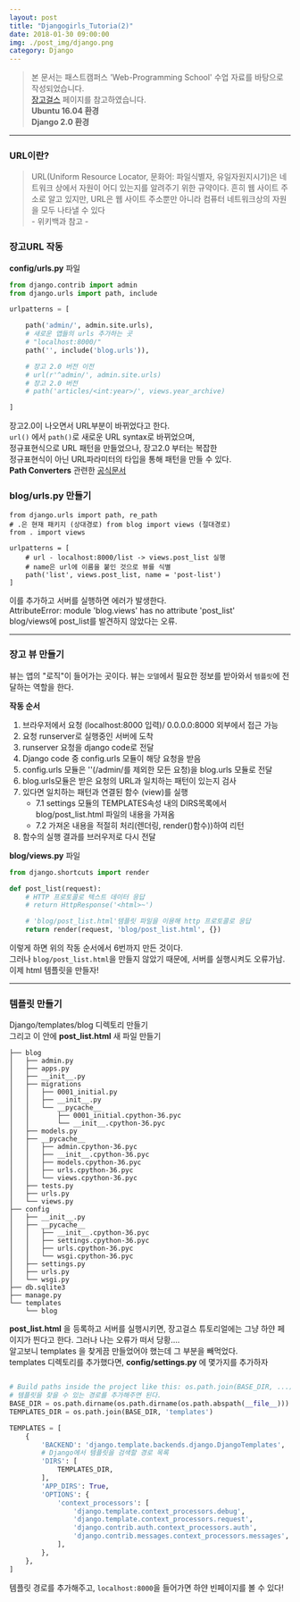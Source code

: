```yaml
---
layout: post
title: "Djangogirls_Tutoria(2)"
date: 2018-01-30 09:00:00
img: ./post_img/django.png
category: Django
---
```

>본 문서는 패스트캠퍼스 'Web-Programming School' 수업 자료를 바탕으로 작성되었습니다.
><br> [장고걸스](https://tutorial.djangogirls.org/ko/) 페이지를 참고하였습니다.
><Br>**Ubuntu 16.04 환경**
><br>**Django 2.0 환경**

---

### URL이란?
> URL(Uniform Resource Locator, 문화어: 파일식별자, 유일자원지시기)은 네트워크 상에서 자원이 어디 있는지를 알려주기 위한 규약이다. 흔히 웹 사이트 주소로 알고 있지만, URL은 웹 사이트 주소뿐만 아니라 컴퓨터 네트워크상의 자원을 모두 나타낼 수 있다  <Br> - 위키백과 참고 -

### 장고URL 작동
**config/urls.py** 파일

```py
from django.contrib import admin
from django.urls import path, include

urlpatterns = [

    path('admin/', admin.site.urls),
    # 새로운 앱들의 urls 추가하는 곳
    # "localhost:8000/"
    path('', include('blog.urls')),

    # 장고 2.0 버전 이전  
    # url(r'^admin/', admin.site.urls)
    # 장고 2.0 버전
    # path('articles/<int:year>/', views.year_archive)

]
```
장고2.0이 나오면서 URL부분이 바뀌었다고 한다. <br>
`url()` 에서 `path()`로 새로운 URL syntax로 바뀌었으며,<br>
정규표현식으로 URL 패턴을 만들었으나, 장고2.0 부터는 복잡한 <br>
정규표현식이 아닌 URL파라미터의 타입을 통해 패턴을 만들 수 있다.<br>
**Path Converters** 관련한 [공식문서](https://docs.djangoproject.com/en/2.0/topics/http/urls/)<br>

### blog/urls.py 만들기
```Py
from django.urls import path, re_path
# .은 현재 패키지 (상대경로) from blog import views (절대경로)
from . import views

urlpatterns = [
    # url - localhost:8000/list -> views.post_list 실행
    # name은 url에 이름을 붙인 것으로 뷰를 식별
    path('list', views.post_list, name = 'post-list')
]
```
이를 추가하고 서버를 실행하면 에러가 발생한다. <BR>
AttributeError: module 'blog.views' has no attribute 'post_list' <br>
blog/views에 post_list를 발견하지 않았다는 오류.

---

###  장고 뷰 만들기
뷰는 앱의 "로직"이 들어가는 곳이다. 뷰는 `모델`에서 필요한 정보를 받아와서 `템플릿`에 전달하는 역할을 한다. <br>

**작동 순서**
1. 브라우저에서 요청 (localhost:8000 입력)/ 0.0.0.0:8000 외부에서 접근 가능
2. 요청 runserver로 실행중인 서버에 도착
3. runserver 요청을 django code로 전달
4. Django code 중 config.urls 모듈이 해당 요청을 받음
5. config.urls 모듈은 ''(/admin/를 제외한 모든 요청)을 blog.urls 모듈로 전달
6. blog.urls모듈은 받은 요청의 URL과 일치하는 패턴이 있는지 검사
7. 있다면 일치하는 패턴과 연결된 함수 (view)를 실행
   - 7.1 settings 모듈의 TEMPLATES속성 내의 DIRS목록에서 blog/post_list.html 파일의 내용을 가져옴
   - 7.2 가져온 내용을 적절히 처리(렌더링, render()함수))하여 리턴
8. 함수의 실행 결과를 브러우저로 다시 전달


**blog/views.py** 파일
```py
from django.shortcuts import render

def post_list(request):
    # HTTP 프로토콜로 텍스트 데이터 응답
    # return HttpResponse('<html>~')

    # 'blog/post_list.html'템플릿 파일을 이용해 http 프로토콜로 응답
    return render(request, 'blog/post_list.html', {})
```
이렇게 하면 위의 작동 순서에서 6번까지 만든 것이다. <br>
그러나 `blog/post_list.html`을 만들지 않았기 때문에, 서버를 실행시켜도 오류가남.<br>
이제 html 템플릿을 만들자!<br>

---
### 템플릿 만들기
Django/templates/blog 디렉토리 만들기<Br>
그리고 이 안에 **post_list.html** 새 파일 만들기

```command
├── blog
│   ├── admin.py
│   ├── apps.py
│   ├── __init__.py
│   ├── migrations
│   │   ├── 0001_initial.py
│   │   ├── __init__.py
│   │   └── __pycache__
│   │       ├── 0001_initial.cpython-36.pyc
│   │       └── __init__.cpython-36.pyc
│   ├── models.py
│   ├── __pycache__
│   │   ├── admin.cpython-36.pyc
│   │   ├── __init__.cpython-36.pyc
│   │   ├── models.cpython-36.pyc
│   │   ├── urls.cpython-36.pyc
│   │   └── views.cpython-36.pyc
│   ├── tests.py
│   ├── urls.py
│   └── views.py
├── config
│   ├── __init__.py
│   ├── __pycache__
│   │   ├── __init__.cpython-36.pyc
│   │   ├── settings.cpython-36.pyc
│   │   ├── urls.cpython-36.pyc
│   │   └── wsgi.cpython-36.pyc
│   ├── settings.py
│   ├── urls.py
│   └── wsgi.py
├── db.sqlite3
├── manage.py
└── templates
    └── blog
```
**post_list.html** 을 등록하고 서버를 실행시키면, 장고걸스 튜토리얼에는 그냥 하얀 페이지가 띈다고 한다. 그러나 나는 오류가 떠서 당황....<BR>
알고보니 templates 을 찾게끔 만들었어야 했는데 그 부분을 빼먹었다.<br>
templates 디렉토리를 추가했다면, **config/settings.py** 에 몇가지를 추가하자

```py

# Build paths inside the project like this: os.path.join(BASE_DIR, ...)
# 템플릿을 찾을 수 있는 경로를 추가해주면 된다.
BASE_DIR = os.path.dirname(os.path.dirname(os.path.abspath(__file__)))
TEMPLATES_DIR = os.path.join(BASE_DIR, 'templates')

TEMPLATES = [
    {
        'BACKEND': 'django.template.backends.django.DjangoTemplates',
        # Django에서 템플릿을 검색할 경로 목록
        'DIRS': [
            TEMPLATES_DIR,
        ],
        'APP_DIRS': True,
        'OPTIONS': {
            'context_processors': [
                'django.template.context_processors.debug',
                'django.template.context_processors.request',
                'django.contrib.auth.context_processors.auth',
                'django.contrib.messages.context_processors.messages',
            ],
        },
    },
]
```

템플릿 경로를 추가해주고, `localhost:8000`을 들어가면 하얀 빈페이지를 볼 수 있다!<br>
